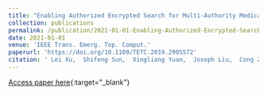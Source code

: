 ```yaml
---
title: "Enabling Authorized Encrypted Search for Multi-Authority Medical Databases"
collection: publications
permalink: /publication/2021-01-01-Enabling-Authorized-Encrypted-Search-for-Multi-Authority-Medical-Databases
date: 2021-01-01
venue: 'IEEE Trans. Emerg. Top. Comput.'
paperurl: 'https://doi.org/10.1109/TETC.2019.2905572'
citation: ' Lei Xu,  Shifeng Sun,  Xingliang Yuan,  Joseph Liu,  Cong Zuo,  Chungen Xu, &quot;Enabling Authorized Encrypted Search for Multi-Authority Medical Databases.&quot; IEEE Trans. Emerg. Top. Comput., 2021.'
---
```

[Access paper here](https://doi.org/10.1109/TETC.2019.2905572){:target="_blank"}

